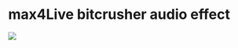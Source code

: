 # max4Live bitcrusher audio effect

![](https://www.dropbox.com/s/9yoycaptm8xvuow/Screenshot%202019-04-21%2010.22.10.png)